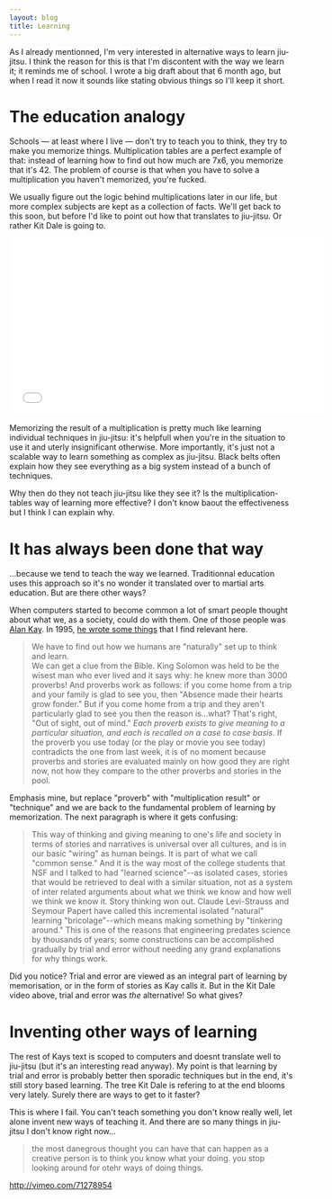 ```yaml
---
layout: blog
title: Learning
---
```

As I already mentionned, I'm very interested in alternative ways to learn jiu-jitsu. I think the reason for this is that I'm discontent with the way we learn it; it reminds me of school. I wrote a big draft about that 6 month ago, but when I read it now it sounds like stating obvious things so I'll keep it short.

# The education analogy

Schools — at least where I live — don't try to teach you to think, they try to make you memorize things. Multiplication tables are a perfect example of that: instead of learning how to find out how much are 7x6, you memorize that it's 42. The problem of course is that when you have to solve a multiplication you haven't memorized, you're fucked.

We usually figure out the logic behind multiplications later in our life, but more complex subjects are kept as a collection of facts. We'll get back to this soon, but before I'd like to point out how that translates to jiu-jitsu. Or rather Kit Dale is going to.

<iframe width="560" height="315" src="//www.youtube.com/embed/zas8pgG_2F4?list=UUNGiHVr-UCzmwhZbQE973hA" frameborder="0" allowfullscreen></iframe>

Memorizing the result of a multiplication is pretty much like learning individual techniques in jiu-jitsu: it's helpfull when you're in the situation to use it and uterly insignificant otherwise. More importantly, it's just not a scalable way to learn something as complex as jiu-jitsu. Black belts often explain how they see everything as a big system instead of a bunch of techniques.

Why then do they not teach jiu-jitsu like they see it? Is the multiplication-tables way of learning more effective? I don't know baout the effectiveness but I think I can explain why.

# It has always been done that way

…because we tend to teach the way we learned. Traditionnal education uses this approach so it's no wonder it translated over to martial arts education. But are there other ways?

When computers started to become common a lot of smart people thought about what we, as a society, could do with them. One of those people was [Alan Kay](http://en.wikipedia.org/wiki/Alan_Kay). In 1995, [he wrote some things](http://worrydream.com/refs/Kay%20-%20Powerful%20Ideas%20Need%20Love%20Too.html) that I find relevant here.

> We have to find out how we humans are "naturally" set up to think and learn.  
> We can get a clue from the Bible. King Solomon was held to be the wisest man who ever lived and it says why: he knew more than 3000 proverbs! And proverbs work as follows: if you come home from a trip and your family is glad to see you, then "Absence made their hearts grow fonder." But if you come home from a trip and they aren't particularly glad to see you then the reason is...what? That's right, "Out of sight, out of mind." *Each proverb exists to give meaning to a particular situation, and each is recalled on a case to case basis*. If the proverb you use today (or the play or movie you see today) contradicts the one from last week, it is of no moment because proverbs and stories are evaluated mainly on how good they are right now, not how they compare to the other proverbs and stories in the pool.

Emphasis mine, but replace "proverb" with "multiplication result" or "technique" and we are back to the fundamental problem of learning by memorization. The next paragraph is where it gets confusing:

> This way of thinking and giving meaning to one's life and society in terms of stories and narratives is universal over all cultures, and is in our basic "wiring" as human beings. It is part of what we call "common sense." And it is the way most of the college students that NSF and I talked to had "learned science"--as isolated cases, stories that would be retrieved to deal with a similar situation, not as a system of inter related arguments about what we think we know and how well we think we know it. Story thinking won out. Claude Levi-Strauss and Seymour Papert have called this incremental isolated "natural" learning "bricolage"--which means making something by "tinkering around." This is one of the reasons that engineering predates science by thousands of years; some constructions can be accomplished gradually by trial and error without needing any grand explanations for why things work.

Did you notice? Trial and error are viewed as an integral part of learning by memorisation, or in the form of stories as Kay calls it. But in the Kit Dale video above, trial and error was *the* alternative! So what gives?

# Inventing other ways of learning

The rest of Kays text is scoped to computers and doesnt translate well to jiu-jitsu (but it's an interesting read anyway). My point is that learning by trial and error is probably better then sporadic techniques but in the end, it's still story based learning. The tree Kit Dale is refering to at the end blooms very lately. Surely there are ways to get to it faster?

This is where I fail. You can't teach something you don't know really well, let alone invent new ways of teaching it. And there are so many things in jiu-jitsu I don't know right now…

> the most danegrous thought you can have that can happen as a creative person is to think you know what your doing. you stop looking around for otehr ways of doing things.

http://vimeo.com/71278954